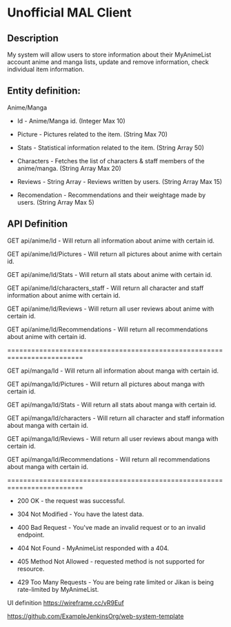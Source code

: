 
# Unofficial MAL Client

## Description

My system will allow users to store information about their MyAnimeList account anime and manga lists, update and remove information, check individual item information.

## Entity definition:

Anime/Manga

- Id - Anime/Manga id. (Integer Max 10)

- Picture - Pictures related to the item. (String Max 70)

- Stats - Statistical information related to the item. (String Array 50)

- Characters - Fetches the list of characters & staff members of the anime/manga. (String Array Max 20)

- Reviews - String Array - Reviews written by users. (String Array Max 15)

- Recomendation - Recommendations and their weightage made by users. (String Array Max 5)

## API Definition

GET api/anime/Id - Will return all information about anime with certain id.

GET api/anime/Id/Pictures - Will return all pictures about anime with certain id.

GET api/anime/Id/Stats - Will return all stats about anime with certain id.

GET api/anime/Id/characters_staff - Will return all character and staff information about anime with certain id.

GET api/anime/Id/Reviews - Will return all user reviews about anime with certain id.

GET api/anime/Id/Recommendations - Will return all recommendations about anime with certain id.

=========================================================================

GET api/manga/Id - Will return all information about manga with certain id.

GET api/manga/Id/Pictures - Will return all pictures about manga with certain id.

GET api/manga/Id/Stats - Will return all stats about manga with certain id.

GET api/manga/Id/characters - Will return all character and staff information about manga with certain id.

GET api/manga/Id/Reviews - Will return all user reviews about manga with certain id.

GET api/manga/Id/Recommendations - Will return all recommendations about manga with certain id.

=========================================================================

- 200 OK - the request was successful.

- 304 Not Modified - You have the latest data.

- 400 Bad Request - You've made an invalid request or to an invalid endpoint.

- 404 Not Found - MyAnimeList responded with a 404.

- 405 Method Not Allowed - requested method is not supported for resource.

- 429 Too Many Requests - You are being rate limited or Jikan is being rate-limited by MyAnimeList.


UI definition
https://wireframe.cc/vR9Euf


https://github.com/ExampleJenkinsOrg/web-system-template
